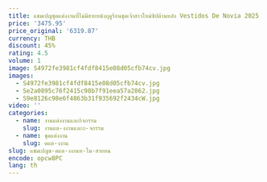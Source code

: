 ```yaml
---
title: แชมเปญชุดแต่งงานที่ไม่มีสายหนังฤดูร้อนชุดเจ้าสาวใหม่ซิปด้านหลัง Vestidos De Novia 2025 ฤดูร้อนใหม่ Soft Tulle
price: '3475.95'
price_original: '6319.87'
currency: THB
discount: 45%
rating: 4.5
volume: 1
image: S4972fe3981cf4fdf8415e08d05cfb74cv.jpg
images:
  - S4972fe3981cf4fdf8415e08d05cfb74cv.jpg
  - Se2a0895c76f2415c98b7f91eea57a2862.jpg
  - S9e8126c98e6f4863b31f935692f2434cW.jpg
video: ''
categories:
  - name: งานแต่งงานและกิจกรรม
    slug: งานแต-งงานและก-จกรรม
  - name: ชุดแต่งงาน
    slug: ดแต-งงาน
slug: แชมเปญช-ดแต-งงานท-ไม-สายหน
encode: opcw8PC
lang: th
---
```

  